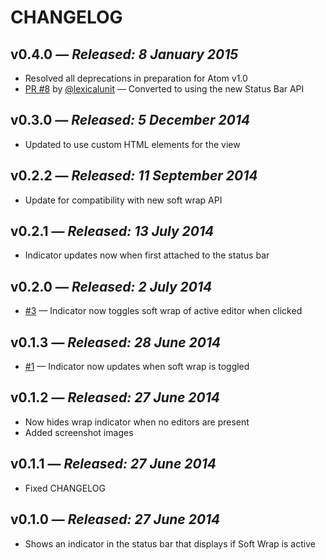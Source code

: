 # CHANGELOG

## **v0.4.0** &mdash; *Released: 8 January 2015*

* Resolved all deprecations in preparation for Atom v1.0
* [PR #8](https://github.com/lee-dohm/soft-wrap-indicator/pulls/8) by [@lexicalunit](https://github.com/lexicalunit) &mdash; Converted to using the new Status Bar API

## **v0.3.0** &mdash; *Released: 5 December 2014*

* Updated to use custom HTML elements for the view

## **v0.2.2** &mdash; *Released: 11 September 2014*

* Update for compatibility with new soft wrap API

## **v0.2.1** &mdash; *Released: 13 July 2014*

* Indicator updates now when first attached to the status bar

## **v0.2.0** &mdash; *Released: 2 July 2014*

* [#3](https://github.com/lee-dohm/soft-wrap-indicator/issues/3) &mdash; Indicator now toggles soft wrap of active editor when clicked

## **v0.1.3** &mdash; *Released: 28 June 2014*

* [#1](https://github.com/lee-dohm/soft-wrap-indicator/issues/1) &mdash; Indicator now updates when soft wrap is toggled

## **v0.1.2** &mdash; *Released: 27 June 2014*

* Now hides wrap indicator when no editors are present
* Added screenshot images

## **v0.1.1** &mdash; *Released: 27 June 2014*

* Fixed CHANGELOG

## **v0.1.0** &mdash; *Released: 27 June 2014*

* Shows an indicator in the status bar that displays if Soft Wrap is active
